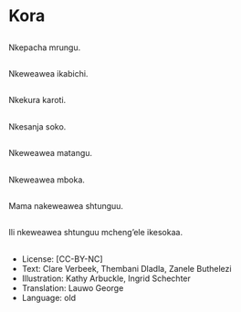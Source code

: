 # Kora

##
Nkepacha mrungu.

##
Nkeweawea ikabichi.

##
Nkekura karoti.

##
Nkesanja soko.

##
Nkeweawea matangu.

##
Nkeweawea mboka.

##
Mama nakeweawea shtunguu.

##
Ili nkeweawea shtunguu mcheng’ele ikesokaa.

##
* License: [CC-BY-NC]
* Text: Clare Verbeek, Thembani Dladla, Zanele Buthelezi
* Illustration: Kathy Arbuckle, Ingrid Schechter
* Translation: Lauwo George
* Language: old
